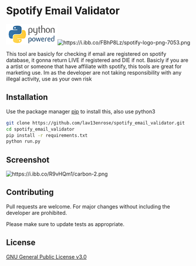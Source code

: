 

# Spotify Email Validator
<img src="https://raw.githubusercontent.com/willtheorangeguy/Python-Logo-Widgets/master/pythonpoweredlengthgif.gif"><img src="https://i.ibb.co/FBhP8Lz/spotify-logo-png-7053.png" alt="https://i.ibb.co/FBhP8Lz/spotify-logo-png-7053.png" width="60" height="60" class="transparent">

This tool are basicly for checking if email are registered on spotify database, it gonna return LIVE if registered and DIE if not. Basicly if you are a artist or someone that have affiliate with spotify, this tools are great for marketing use. Im as the developer are not taking responsibility with any illegal activity, use as your own risk

## Installation

Use the package manager [pip](https://pip.pypa.io/en/stable/) to install this, also use python3

```bash
git clone https://github.com/lav13enrose/spotify_email_validator.git
cd spotify_email_validator
pip install -r requirements.txt
python run.py
```

## Screenshot
<img src="https://i.ibb.co/R9vHQm1/carbon-2.png" alt="https://i.ibb.co/R9vHQm1/carbon-2.png" class="shrinkToFit transparent" width="434" height="352">

## Contributing
Pull requests are welcome. For major changes without including the developer are prohibited.

Please make sure to update tests as appropriate.

## License
[GNU General Public License v3.0](https://www.gnu.org/licenses/gpl-3.0.en.html)
